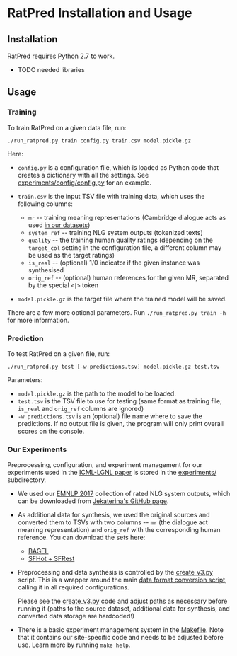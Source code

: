 
RatPred Installation and Usage
==============================

Installation
------------

RatPred requires Python 2.7 to work.

* TODO needed libraries


Usage
-----

### Training

To train RatPred on a given data file, run:

```
./run_ratpred.py train config.py train.csv model.pickle.gz
```
Here:
- `config.py` is a configuration file, which is loaded as Python code that creates
    a dictionary with all the settings. See 
    [experiments/config/config.py](experiments/config/config.py) for an example.

* `train.csv` is the input TSV file with training data, which uses the following columns:
    * `mr` -- training meaning representations (Cambridge dialogue acts as used 
        [in our datasets](TODO))
    * `system_ref` -- training NLG system outputs (tokenized texts)
    * `quality` -- the training human quality ratings (depending on the `target_col` setting 
        in the configuration file, a different column may be used as the target ratings)
    * `is_real` -- (optional) 1/0 indicator if the given instance was synthesised
    * `orig_ref` -- (optional) human references for the given MR, separated by the special 
        `<|>` token

* `model.pickle.gz` is the target file where the trained model will be saved.

There are a few more optional parameters. Run `./run_ratpred.py train -h` for more information.

### Prediction

To test RatPred on a given file, run:

```
./run_ratpred.py test [-w predictions.tsv] model.pickle.gz test.tsv
```
Parameters:
* `model.pickle.gz` is the path to the model to be loaded.
* `test.tsv` is the TSV file to use for testing (same format as training file; 
    `is_real` and `orig_ref` columns are ignored)
* `-w predictions.tsv` is an (optional) file name where to save the predictions. If no output
    file is given, the program will only print overall scores on the console.


### Our Experiments

Preprocessing, configuration, and experiment management for our experiments used in the 
[ICML-LGNL paper](TODO) is stored in the [experiments/](experiments/) subdirectory.

* We used our [EMNLP 2017](TODO) collection of rated NLG system outputs, which 
    can be downloaded from [Jekaterina's GitHub page](TODO).

* As additional data for synthesis, we used the original sources and converted them to TSVs
    with two columns -- `mr` (the dialogue act meaning representation) and `orig_ref` with
    the corresponding human reference. You can download the sets here:
    * [BAGEL](TODO)
    * [SFHot + SFRest](TODO)

* Preprocessing and data synthesis is controlled by the 
    [create_v3.py](experiments/input/create_v3.py) script. This is a wrapper around the main
    [data format conversion script](experiments/input/convert.py), calling it in all required
    configurations. 
    
    Please see the [create_v3.py](experiments/input/create_v3.py) code
    and adjust paths as necessary before running it (paths to the source dataset, additional
    data for synthesis, and converted data storage are hardcoded!)

* There is a basic experiment management system in the [Makefile](experiments/Makefile).
    Note that it contains our site-specific code and needs to be adjusted before use. Learn
    more by running `make help`.

